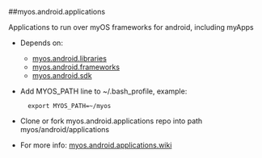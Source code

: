 ##myos.android.applications

Applications to run over myOS frameworks for android, including myApps

* Depends on:
  * [myos.android.libraries](https://github.com/amraboelela/myos.android.libraries)
  * [myos.android.frameworks](https://github.com/amraboelela/myos.android.frameworks)
  * [myos.android.sdk](https://github.com/amraboelela/myos.android.sdk)
  
* Add MYOS_PATH line to ~/.bash_profile, example:

        export MYOS_PATH=~/myos
        
* Clone or fork myos.android.applications repo into path myos/android/applications
* For more info:
[myos.android.applications.wiki](https://github.com/amraboelela/myos.android.applications/wiki)
